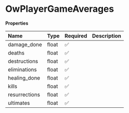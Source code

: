# OwPlayerGameAverages

**Properties**

| Name          | Type  | Required | Description |
| :------------ | :---- | :------- | :---------- |
| damage_done   | float | ✅       |             |
| deaths        | float | ✅       |             |
| destructions  | float | ✅       |             |
| eliminations  | float | ✅       |             |
| healing_done  | float | ✅       |             |
| kills         | float | ✅       |             |
| resurrections | float | ✅       |             |
| ultimates     | float | ✅       |             |

